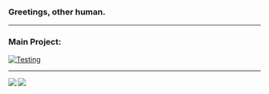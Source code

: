 <!--
**Xithrius/Xithrius** is a ✨ _special_ ✨ repository because its `README.md` (this file) appears on your GitHub profile.

Here are some ideas to get you started:

- 🔭 I’m currently working on ...
- 🌱 I’m currently learning ...
- 👯 I’m looking to collaborate on ...
- 🤔 I’m looking for help with ...
- 💬 Ask me about ...
- 📫 How to reach me: ...
- 😄 Pronouns: ...
- ⚡ Fun fact: ...
-->

### Greetings, other human.

<hr>

### Main Project:

[![Testing](https://github-readme-stats.vercel.app/api/pin/?username=Xithrius&repo=Xythrion)](https://github.com/Xithrius/Xythrion)

<hr>

<!-- <img align="left" src="https://github-readme-stats.vercel.app/api?username=Xithrius&count_private=true&show_icons=true&hide_border=true"/> -->
<!-- <img align="left" src="https://github-readme-stats.vercel.app/api/top-langs/?username=Xithrius&layout=compact&hide_border=true"/> -->

<img align="left" src="https://github-readme-stats.vercel.app/api?username=Xithrius&count_private=true&show_icons=true"/>
<img align="left" src="https://github-readme-stats.vercel.app/api/top-langs/?username=Xithrius&layout=compact"/>
